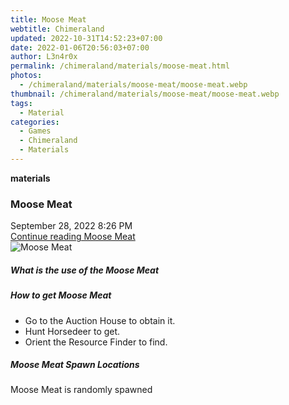 ```yaml
---
title: Moose Meat
webtitle: Chimeraland
updated: 2022-10-31T14:52:23+07:00
date: 2022-01-06T20:56:03+07:00
author: L3n4r0x
permalink: /chimeraland/materials/moose-meat.html
photos:
  - /chimeraland/materials/moose-meat/moose-meat.webp
thumbnail: /chimeraland/materials/moose-meat/moose-meat.webp
tags:
  - Material
categories:
  - Games
  - Chimeraland
  - Materials
---
```


<section id="bootstrap-wrapper"><link rel="stylesheet" href="https://cdn.statically.io/gh/dimaslanjaka/Web-Manajemen/40ac3225/css/bootstrap-4.5-wrapper.css"/><div class="row g-0 border rounded overflow-hidden flex-md-row mb-4 shadow-sm position-relative"><div class="col p-4 d-flex flex-column position-static"><strong class="d-inline-block mb-2 text-success">materials</strong><h3 class="mb-0">Moose Meat</h3><div class="mb-1 text-muted">September 28, 2022 8:26 PM</div><a href="#" class="stretched-link d-none">Continue reading Moose Meat</a></div><div class="col-auto d-none d-lg-block"><img src="/chimeraland/materials/moose-meat/moose-meat.webp" alt="Moose Meat"/></div></div><div class="row"><div class="col-lg-6 col-12 mb-2"><div class="card"><div class="card-body"><h5 class="card-title">What is the use of the Moose Meat</h5><div class="card-text"><ul></ul></div></div></div></div><div class="col-lg-6 col-12 mb-2"><div class="card"><div class="card-body"><h5 class="card-title">How to get Moose Meat</h5><div class="card-text"><ul><li>Go to the Auction House to obtain it.</li><li>Hunt Horsedeer to get.</li><li>Orient the Resource Finder to find.</li></ul></div></div></div></div><div class="col-12 mb-2"><h5>Moose Meat Spawn Locations</h5><p>Moose Meat is randomly spawned</p></div></div></section>